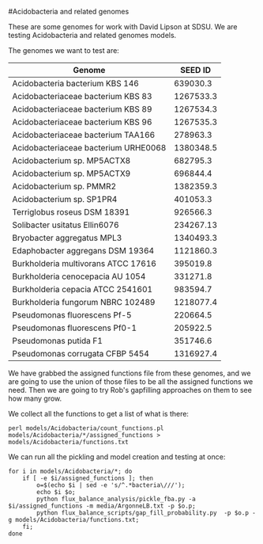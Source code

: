 #Acidobacteria and related genomes

These are some genomes for work with David Lipson at SDSU. We are testing Acidobacteria and related genomes models.

The genomes we want to test are:

Genome | SEED ID
--- | ---
Acidobacteria bacterium KBS 146 | 639030.3
Acidobacteriaceae bacterium KBS 83 | 1267533.3
Acidobacteriaceae bacterium KBS 89 | 1267534.3
Acidobacteriaceae bacterium KBS 96 | 1267535.3
Acidobacteriaceae bacterium TAA166 | 278963.3
Acidobacteriaceae bacterium URHE0068 | 1380348.5
Acidobacterium sp. MP5ACTX8 | 682795.3
Acidobacterium sp. MP5ACTX9 | 696844.4
Acidobacterium sp. PMMR2 | 1382359.3
Acidobacterium sp. SP1PR4 | 401053.3
Terriglobus roseus DSM 18391 | 926566.3
Solibacter usitatus Ellin6076 | 234267.13
Bryobacter aggregatus MPL3 | 1340493.3
Edaphobacter aggregans DSM 19364 | 1121860.3
Burkholderia multivorans ATCC 17616 | 395019.8
Burkholderia cenocepacia AU 1054 | 331271.8
Burkholderia cepacia ATCC 2541601 | 983594.7
Burkholderia fungorum NBRC 102489 | 1218077.4
Pseudomonas fluorescens Pf-5 | 220664.5
Pseudomonas fluorescens Pf0-1 | 205922.5
Pseudomonas putida F1 | 351746.6
Pseudomonas corrugata CFBP 5454 | 1316927.4

We have grabbed the assigned functions file from these genomes, and we are going to use the union of those files to be all the assigned functions we need. Then we are going to try Rob's gapfilling approaches on them to see how many grow.

We collect all the functions to get a list of what is there:

```
perl models/Acidobacteria/count_functions.pl models/Acidobacteria/*/assigned_functions > models/Acidobacteria/functions.txt
```


We can run all the pickling and model creation and testing at once:

```
for i in models/Acidobacteria/*; do
	if [ -e $i/assigned_functions ]; then
		o=$(echo $i | sed -e 's/^.*bacteria\///');
		echo $i $o;
		python flux_balance_analysis/pickle_fba.py -a $i/assigned_functions -m media/ArgonneLB.txt -p $o.p;
		python flux_balance_scripts/gap_fill_probability.py  -p $o.p -g models/Acidobacteria/functions.txt;
	fi;
done
```


